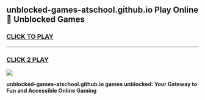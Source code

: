 
## unblocked-games-atschool.github.io Play Online 👋 Unblocked Games
<h3>
<a href="https://premium.freeplayer.one?title=unblocked-games-atschool.github.io&ref=19F">CLICK TO PLAY</a></h3>
<hr>

<h3>
<a href="https://premium.freeplayer.one?title=unblocked-games-atschool.github.io&ref=19F">CLICK 2 PLAY</a>
  
</h3>

<a href="https://premium.freeplayer.one?title=unblocked-games-atschool.github.io&ref=19F"><img src="https://clearcache.store/games.png"></a>


**unblocked-games-atschool.github.io games unblocked: Your Gateway to Fun and Accessible Online Gaming**
